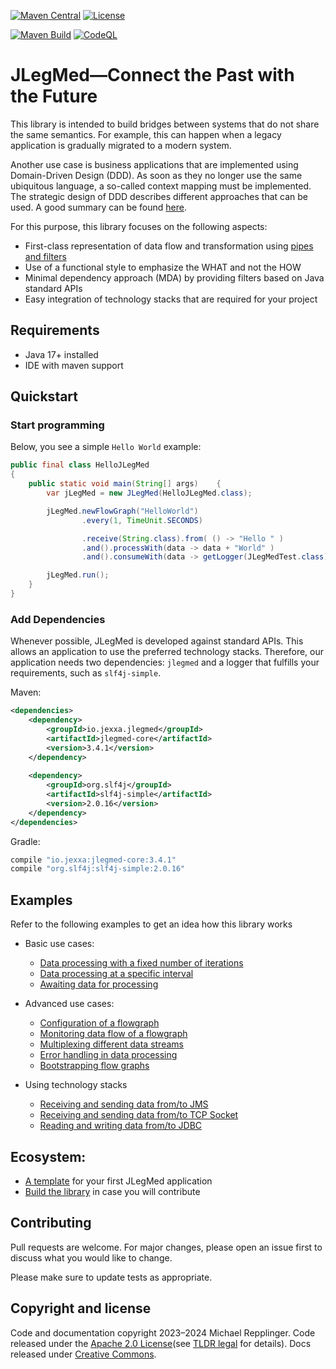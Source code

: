 [![Maven Central](https://img.shields.io/maven-central/v/io.jexxa.jlegmed/jlegmed-core)](https://maven-badges.herokuapp.com/maven-central/io.jexxa.jlegmed/jlegmed-core/) [![License](https://img.shields.io/badge/License-Apache%202.0-blue.svg)](https://opensource.org/licenses/Apache-2.0)

[![Maven Build](https://github.com/jexxa-projects/JLegMed/actions/workflows/mavenBuild.yml/badge.svg)](https://github.com/jexxa-projects/JLegMed/actions/workflows/mavenBuild.yml)
[![CodeQL](https://github.com/jexxa-projects/JLegMed/actions/workflows/codeql-analysis.yml/badge.svg)](https://github.com/jexxa-projects/JLegMed/actions/workflows/codeql-analysis.yml)
# JLegMed—Connect the Past with the Future

This library is intended to build bridges between systems that do not share the same semantics. 
For example, this can happen when a legacy application is gradually migrated to a modern system.

Another use case is business applications that are implemented using Domain-Driven Design (DDD).
As soon as they no longer use the same ubiquitous language, a so-called context mapping must be implemented.
The strategic design of DDD describes different approaches that can be used. A good summary can be found [here](https://github.com/ddd-crew/context-mapping).

For this purpose, this library focuses on the following aspects:  
* First-class representation of data flow and transformation using [pipes and filters](https://learn.microsoft.com/en-us/azure/architecture/patterns/pipes-and-filters)
* Use of a functional style to emphasize the WHAT and not the HOW
* Minimal dependency approach (MDA) by providing filters based on Java standard APIs
* Easy integration of technology stacks that are required for your project   


## Requirements

*   Java 17+ installed
*   IDE with maven support 


## Quickstart

### Start programming

Below, you see a simple ``Hello World`` example:

```java     
public final class HelloJLegMed
{
    public static void main(String[] args)    {
        var jLegMed = new JLegMed(HelloJLegMed.class);

        jLegMed.newFlowGraph("HelloWorld")
                .every(1, TimeUnit.SECONDS)

                .receive(String.class).from( () -> "Hello " )
                .and().processWith(data -> data + "World" )
                .and().consumeWith(data -> getLogger(JLegMedTest.class).info(data));

        jLegMed.run();
    }
}
```    

### Add Dependencies
Whenever possible, JLegMed is developed against standard APIs. This allows an application to use the preferred
technology stacks. Therefore, our application needs two dependencies: `jlegmed` and a logger that fulfills
your requirements, such as `slf4j-simple`.

Maven:
```xml
<dependencies>
    <dependency>
        <groupId>io.jexxa.jlegmed</groupId>
        <artifactId>jlegmed-core</artifactId>
        <version>3.4.1</version>
    </dependency>
    
    <dependency>
        <groupId>org.slf4j</groupId>
        <artifactId>slf4j-simple</artifactId>
        <version>2.0.16</version>
    </dependency>
</dependencies>
```

Gradle:

```groovy
compile "io.jexxa:jlegmed-core:3.4.1"
compile "org.slf4j:slf4j-simple:2.0.16"
``` 

## Examples

Refer to the following examples to get an idea how this library works
* Basic use cases:
  * [Data processing with a fixed number of iterations](jlegmed-core/src/test/java/io/jexxa/jlegmed/examples/RepeatFlowGraphTest.java)
  * [Data processing at a specific interval](jlegmed-core/src/test/java/io/jexxa/jlegmed/examples/ReceiveFlowGraphTest.java) 
  * [Awaiting data for processing](jlegmed-core/src/test/java/io/jexxa/jlegmed/examples/AwaitFlowGraphTest.java)
  

* Advanced use cases:
  * [Configuration of a flowgraph](jlegmed-core/src/test/java/io/jexxa/jlegmed/examples/FlowGraphConfigurationTest.java)
  * [Monitoring data flow of a flowgraph](jlegmed-core/src/test/java/io/jexxa/jlegmed/plugins/monitor/FlowGraphMonitorTest.java)
  * [Multiplexing different data streams](jlegmed-core/src/test/java/io/jexxa/jlegmed/plugins/generic/producer/BiFunctionMultiplexerTest.java)
  * [Error handling in data processing](jlegmed-core/src/test/java/io/jexxa/jlegmed/examples/ErrorHandlingTest.java)
  * [Bootstrapping flow graphs](jlegmed-core/src/test/java/io/jexxa/jlegmed/examples/BootstrappingFlowGraphTest.java)


* Using technology stacks
  * [Receiving and sending data from/to JMS](jlegmed-core/src/test/java/io/jexxa/jlegmed/plugins/messaging/jms/MessagingTestIT.java)
  * [Receiving and sending data from/to TCP Socket](jlegmed-core/src/test/java/io/jexxa/jlegmed/plugins/messaging/tcp/TCPMessagingIT.java)
  * [Reading and writing data from/to JDBC](jlegmed-core/src/test/java/io/jexxa/jlegmed/plugins/persistence/jdbc/JDBCFlowGraphsIT.java)


## Ecosystem:
* [A template](https://github.com/jexxa-projects/JexxaArchetypes) for your first JLegMed application
* [Build the library](BUILD.md) in case you will contribute

## Contributing

Pull requests are welcome. For major changes, please open an issue first to discuss what you would like to change.

Please make sure to update tests as appropriate.

## Copyright and license

Code and documentation copyright 2023–2024 Michael Repplinger. 
Code released under the [Apache 2.0 License](LICENSE)(see [TLDR legal](https://tldrlegal.com/license/apache-license-2.0-(apache-2.0)) for details).
Docs released under [Creative Commons](https://creativecommons.org/licenses/by/4.0/).

